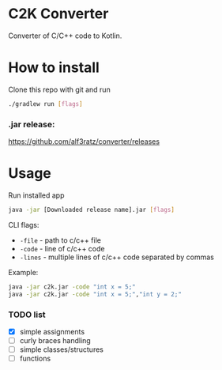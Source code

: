 # C2K Converter
Converter of C/C++ code to Kotlin.

# How to install
Clone this repo with git and run
```bash
./gradlew run [flags]
```

### .jar release:
https://github.com/alf3ratz/converter/releases

# Usage
Run installed app
```bash
java -jar [Downloaded release name].jar [flags]
```

CLI flags:
- `-file` - path to c/c++ file
- `-code` - line of c/c++ code
- `-lines` - multiple lines of c/c++ code separated by commas

Example:
```bash
java -jar c2k.jar -code "int x = 5;"  
java -jar c2k.jar -code "int x = 5;","int y = 2;"
```

### TODO list
- [x] simple assignments
- [ ] curly braces handling
- [ ] simple classes/structures
- [ ] functions